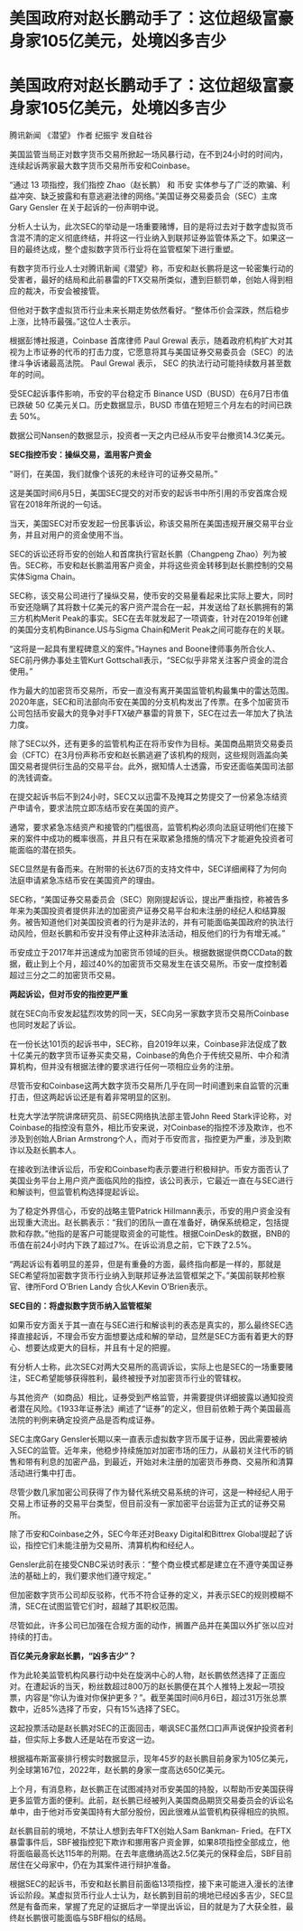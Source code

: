 # 美国政府对赵长鹏动手了：这位超级富豪身家105亿美元，处境凶多吉少

# 美国政府对赵长鹏动手了：这位超级富豪身家105亿美元，处境凶多吉少

腾讯新闻 《潜望》 作者 纪振宇 发自硅谷

美国监管当局正对数字货币交易所掀起一场风暴行动，在不到24小时的时间内，连续起诉两家最大数字货币交易所币安和Coinbase。

“通过 13 项指控，我们指控 Zhao（赵长鹏） 和 币安
实体参与了广泛的欺骗、利益冲突、缺乏披露和有意逃避法律的网络。”美国证券交易委员会（SEC）主席 Gary Gensler 在关于起诉的一份声明中说。

分析人士认为，此次SEC的举动是一场重要赌博，目的是将过去对于数字虚拟货币含混不清的定义彻底终结，并将这一行业纳入到联邦证券监管体系之下。如果这一目的最终达成，整个虚拟数字货币行业将在监管框架下进行重塑。

有数字货币行业人士对腾讯新闻《潜望》称，币安和赵长鹏将是这一轮密集行动的受害者，最好的结局和此前暴雷的FTX交易所类似，遭到巨额罚单，创始人得到相应的裁决，币安会被接管。

但他对于数字虚拟货币行业未来长期走势依然看好。“整体币价会深跌，然后稳步上涨，比特币最强。”这位人士表示。

根据彭博社报道，Coinbase 首席律师 Paul Grewal
表示，随着政府机构扩大对其视为上市证券的代币的打击力度，它愿意将其与美国证券交易委员会（SEC）的法律斗争诉诸最高法院。 Paul Grewal 表示，
SEC 的执法行动可能持续数月甚至数年的时间。

受SEC起诉事件影响，币安的平台稳定币 Binance USD（BUSD）在6月7日市值已跌破 50 亿美元关口。历史数据显示，BUSD
市值在短短三个月左右的时间已跌去 50%。

数据公司Nansen的数据显示，投资者一天之内已经从币安平台撤资14.3亿美元。

**SEC指控币安：操纵交易，滥用客户资金**

“哥们，在美国，我们就像个该死的未经许可的证券交易所。”

这是美国时间6月5日，美国SEC提交的对币安的起诉书中所引用的币安首席合规官在2018年所说的一句话。

当天，美国SEC对币安发起一份民事诉讼，称该交易所在美国违规开展交易平台业务，并且对用户的资金使用不当。

SEC的诉讼还将币安的创始人和首席执行官赵长鹏（Changpeng
Zhao）列为被告。SEC称，币安和赵长鹏滥用客户资金，并将这些资金转移到赵长鹏控制的交易实体Sigma Chain。

SEC称，该交易公司进行了操纵交易，使币安的交易量看起来比实际上要大，同时币安还隐瞒了其将数十亿美元的客户资产混合在一起，并发送给了赵长鹏拥有的第三方机构Merit
Peak的事实。SEC在去年就发起了一项调查，针对在2019年创建的美国分支机构Binance.US与Sigma Chain和Merit
Peak之间可能存在的关联。

“这将是一起具有里程碑意义的案件。”Haynes and Boone律师事务所合伙人、SEC前丹佛办事处主管Kurt
Gottschall表示，“SEC似乎非常关注客户资金的混合使用。”

作为最大的加密货币交易所，币安一直没有离开美国监管机构最集中的雷达范围。2020年底，SEC和司法部向币安在美国的分支机构发出了传票。在多个加密货币公司包括币安最大的竞争对手FTX破产暴雷的背景下，SEC在过去一年加大了执法力度。

除了SEC以外，还有更多的监管机构正在将币安作为目标。美国商品期货交易委员会（CFTC）在3月份声称币安和赵长鹏逃避了该机构的规则，这些规则涵盖向美国交易者提供衍生品的交易平台。此外，据知情人士透露，币安还面临美国司法部的洗钱调查。

在提交起诉书后不到24小时，SEC又以迅雷不及掩耳之势提交了一份紧急冻结资产申请令，要求法院立即冻结币安在美国的资产。

通常，要求紧急冻结资产和接管的门槛很高，监管机构必须向法庭证明他们在接下来的案件中成功的概率很高，并且只有在采取紧急措施的情况下才能避免投资者可能面临的潜在损失。

SEC显然是有备而来。在附带的长达67页的支持文件中，SEC详细阐释了为何向法庭申请紧急冻结币安在美国资产的理由。

SEC称，“美国证券交易委员会（SEC）刚刚提起诉讼，提出严重指控，称被告多年来为美国投资者提供非法的加密资产证券交易平台和未注册的经纪人和结算服务。被告知道他们对美国投资者的行为是非法的，并有可能面临美国政府的执法行动风险，但赵长鹏和币安并没有停止这种非法活动，相反他们的行为有增无减。”

币安成立于2017年并迅速成为加密货币领域的巨头。根据数据提供商CCData的数据，截止到上个月，超过40%的加密货币交易发生在该交易所。币安一度控制着超过三分之二的加密货币交易。

**两起诉讼，但对币安的指控更严重**

就在SEC向币安发起猛烈攻势的同一天，SEC向另一家数字货币交易所Coinbase也同时发起了诉讼。

在一份长达101页的起诉书中，SEC称，自2019年以来，Coinbase非法促成了数十亿美元的数字货币证券买卖交易，Coinbase的角色介于传统交易所、中介和清算机构，但并没有根据法律的要求进行任何一项相应业务的注册。

尽管币安和Coinbase这两大数字货币交易所几乎在同一时间遭到来自监管的沉重打击，但这两起诉讼还是有着非常明显的区别。

杜克大学法学院讲席研究员、前SEC网络执法部主管John Reed
Stark评论称，对Coinbase的指控没有意外，相比币安来说，对Coinbase的指控不涉及欺诈，也不涉及到创始人Brian
Armstrong个人，而对于币安而言，指控更为严重，涉及到欺诈以及赵长鹏本人。

在接收到法律诉讼后，币安和Coinbase均表示要进行积极辩护。币安方面否认了美国业务平台上用户资产面临风险的指控，该公司表示，它最近一直在与SEC进行和解谈判，但监管机构选择提起诉讼。

为了稳定外界信心，币安的战略主管Patrick
Hillmann表示，币安的用户资金没有出现重大流出。赵长鹏表示：“我们的团队一直在准备好，确保系统稳定，包括提款和存款。”他指的是客户可能提取资金的可能性。根据CoinDesk的数据，BNB的币值在前24小时内下跌了超过7%。在诉讼消息之前，它下跌了2.5%。

“两起诉讼有着明显的差异，但是有重叠的方面，最终指向都是一样的，那就是SEC希望将加密数字货币行业纳入到联邦证券法监管框架之下。”美国前联邦检察官、律所Ford
O’Brien Landy 合伙人Kevin O’Brien表示。

**SEC目的：将虚拟数字货币纳入监管框架**

如果币安方面关于其一直在与SEC进行和解谈判的表态是真实的，那么最终SEC选择直接起诉，不理会币安方面想要达成和解的举动，显然是SEC方面有着更大的野心、想要达成更大的目标，并且有十足的把握。

有分析人士称，此次SEC对两大交易所的高调诉讼，实际上也是SEC的一场重要赌注，SEC希望能够获得胜利，最终被授予对加密货币行业的管辖权。

与其他资产（如商品）相比，证券受到严格监管，并需要提供详细披露以通知投资者潜在风险。《1933年证券法》阐述了“证券”的定义，但目前依赖于两个美国最高法院的判例来确定投资产品是否构成证券。

SEC主席Gary
Gensler长期以来一直表示虚拟数字货币属于证券，因此需要被纳入SEC的监管。近年来，他稳步持续施加对加密市场的压力，从最初关注代币的销售和带有利息的加密产品，到最近，开始对未注册的加密货币券商、交易所和清算活动进行集中打击。

尽管少数几家加密公司获得了作为替代系统交易系统的许可，这是一种经纪人用于交易上市证券的交易平台类型，但目前没有一家加密平台运营为正式的证券交易所。

除了币安和Coinbase之外，SEC今年还对Beaxy Digital和Bittrex
Global提起了诉讼，指控它们未能注册为交易所、清算机构和经纪人。

Gensler此前在接受CNBC采访时表示：“整个商业模式都是建立在不遵守美国证券法的基础上的，我们要求他们遵守规定。”

但加密数字货币公司却反驳称，代币不符合证券的定义，并表示SEC的规则模糊不清，SEC在试图监管它们时，超越了其职权范围。

尽管如此，许多公司已加强在合规方面的动作，搁置产品并在美国以外扩张以应对持续的打击。

**百亿美元身家赵长鹏，“凶多吉少”？**

作为此轮美监管机构风暴行动中处在旋涡中心的人物，赵长鹏依然选择了正面应对。在遭起诉的当天，粉丝数超过800万的赵长鹏便在其个人推特上发起一项投票，内容是“你认为谁对你保护更多？”。截至美国时间6月6日，超过31万张总票数中，近85%选择了币安，只有15%选择了SEC。

这起投票活动是赵长鹏对SEC的正面回击，嘲讽SEC虽然口口声声说保护投资者利益，但实际上多数人还是站在币安这一边。

根据福布斯富豪排行榜实时数据显示，现年45岁的赵长鹏目前身家为105亿美元，列全球第167位，2022年，赵长鹏的身家一度高达650亿美元。

上个月，有消息称，赵长鹏正在试图减持对币安美国的持股，以帮助币安美国获得更多监管方面的便利。此前，赵长鹏已经被列入美国商品期货交易委员会的诉讼名单中，由于他对币安美国持有大部分股份，因此很难从监管机构获得相应的执照。

赵长鹏目前的境地，不禁让人想到去年FTX创始人Sam Bankman-
Fried。在FTX暴雷事件后，SBF被指控犯下欺诈和挪用客户资金罪，如果8项指控全部成立，他将面临最高长达115年的刑期。在去年底缴纳高达2.5亿美元的保释金后，SBF目前居住在父母家中，仍在为其案件进行辩护准备。

根据SEC的起诉书，币安和赵长鹏目前面临13项指控，接下来可能进入漫长的法律诉讼阶段。某虚拟货币行业人士认为，赵长鹏到目前的境地已经凶多吉少，SEC显然是有备而来，掌握了充足的证据后才一举提出诉讼，目的就是为了大获全胜，最终赵长鹏很可能面临与SBF相似的结局。

